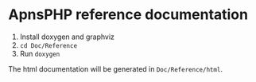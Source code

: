 ApnsPHP reference documentation
================

1. Install doxygen and graphviz
1. `cd Doc/Reference`
1. Run `doxygen`

The html documentation will be generated in `Doc/Reference/html`.
